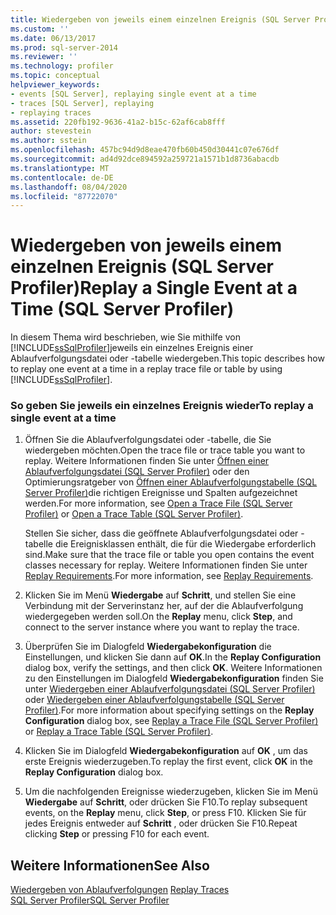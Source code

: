 ```yaml
---
title: Wiedergeben von jeweils einem einzelnen Ereignis (SQL Server Profiler) | Microsoft-Dokumentation
ms.custom: ''
ms.date: 06/13/2017
ms.prod: sql-server-2014
ms.reviewer: ''
ms.technology: profiler
ms.topic: conceptual
helpviewer_keywords:
- events [SQL Server], replaying single event at a time
- traces [SQL Server], replaying
- replaying traces
ms.assetid: 220fb192-9636-41a2-b15c-62af6cab8fff
author: stevestein
ms.author: sstein
ms.openlocfilehash: 457bc94d9d8eae470fb60b450d30441c07e676df
ms.sourcegitcommit: ad4d92dce894592a259721a1571b1d8736abacdb
ms.translationtype: MT
ms.contentlocale: de-DE
ms.lasthandoff: 08/04/2020
ms.locfileid: "87722070"
---
```

# <a name="replay-a-single-event-at-a-time-sql-server-profiler"></a><span data-ttu-id="7deeb-102">Wiedergeben von jeweils einem einzelnen Ereignis (SQL Server Profiler)</span><span class="sxs-lookup"><span data-stu-id="7deeb-102">Replay a Single Event at a Time (SQL Server Profiler)</span></span>
  <span data-ttu-id="7deeb-103">In diesem Thema wird beschrieben, wie Sie mithilfe von [!INCLUDE[ssSqlProfiler](../../includes/sssqlprofiler-md.md)]jeweils ein einzelnes Ereignis einer Ablaufverfolgungsdatei oder -tabelle wiedergeben.</span><span class="sxs-lookup"><span data-stu-id="7deeb-103">This topic describes how to replay one event at a time in a replay trace file or table by using [!INCLUDE[ssSqlProfiler](../../includes/sssqlprofiler-md.md)].</span></span>  
  
### <a name="to-replay-a-single-event-at-a-time"></a><span data-ttu-id="7deeb-104">So geben Sie jeweils ein einzelnes Ereignis wieder</span><span class="sxs-lookup"><span data-stu-id="7deeb-104">To replay a single event at a time</span></span>  
  
1.  <span data-ttu-id="7deeb-105">Öffnen Sie die Ablaufverfolgungsdatei oder -tabelle, die Sie wiedergeben möchten.</span><span class="sxs-lookup"><span data-stu-id="7deeb-105">Open the trace file or trace table you want to replay.</span></span> <span data-ttu-id="7deeb-106">Weitere Informationen finden Sie unter [Öffnen einer Ablaufverfolgungsdatei &#40;SQL Server Profiler&#41;](open-a-trace-file-sql-server-profiler.md) oder den Optimierungsratgeber von [Öffnen einer Ablaufverfolgungstabelle &#40;SQL Server Profiler&#41;](open-a-trace-table-sql-server-profiler.md)die richtigen Ereignisse und Spalten aufgezeichnet werden.</span><span class="sxs-lookup"><span data-stu-id="7deeb-106">For more information, see [Open a Trace File &#40;SQL Server Profiler&#41;](open-a-trace-file-sql-server-profiler.md) or [Open a Trace Table &#40;SQL Server Profiler&#41;](open-a-trace-table-sql-server-profiler.md).</span></span>  
  
     <span data-ttu-id="7deeb-107">Stellen Sie sicher, dass die geöffnete Ablaufverfolgungsdatei oder -tabelle die Ereignisklassen enthält, die für die Wiedergabe erforderlich sind.</span><span class="sxs-lookup"><span data-stu-id="7deeb-107">Make sure that the trace file or table you open contains the event classes necessary for replay.</span></span> <span data-ttu-id="7deeb-108">Weitere Informationen finden Sie unter [Replay Requirements](replay-requirements.md).</span><span class="sxs-lookup"><span data-stu-id="7deeb-108">For more information, see [Replay Requirements](replay-requirements.md).</span></span>  
  
2.  <span data-ttu-id="7deeb-109">Klicken Sie im Menü **Wiedergabe** auf **Schritt**, und stellen Sie eine Verbindung mit der Serverinstanz her, auf der die Ablaufverfolgung wiedergegeben werden soll.</span><span class="sxs-lookup"><span data-stu-id="7deeb-109">On the **Replay** menu, click **Step**, and connect to the server instance where you want to replay the trace.</span></span>  
  
3.  <span data-ttu-id="7deeb-110">Überprüfen Sie im Dialogfeld **Wiedergabekonfiguration** die Einstellungen, und klicken Sie dann auf **OK**.</span><span class="sxs-lookup"><span data-stu-id="7deeb-110">In the **Replay Configuration** dialog box, verify the settings, and then click **OK**.</span></span> <span data-ttu-id="7deeb-111">Weitere Informationen zu den Einstellungen im Dialogfeld **Wiedergabekonfiguration** finden Sie unter [Wiedergeben einer Ablaufverfolgungsdatei &#40;SQL Server Profiler&#41;](replay-a-trace-file-sql-server-profiler.md) oder [Wiedergeben einer Ablaufverfolgungstabelle &#40;SQL Server Profiler&#41;](replay-a-trace-table-sql-server-profiler.md).</span><span class="sxs-lookup"><span data-stu-id="7deeb-111">For more information about specifying settings on the **Replay Configuration** dialog box, see [Replay a Trace File &#40;SQL Server Profiler&#41;](replay-a-trace-file-sql-server-profiler.md) or [Replay a Trace Table &#40;SQL Server Profiler&#41;](replay-a-trace-table-sql-server-profiler.md).</span></span>  
  
4.  <span data-ttu-id="7deeb-112">Klicken Sie im Dialogfeld **Wiedergabekonfiguration** auf **OK** , um das erste Ereignis wiederzugeben.</span><span class="sxs-lookup"><span data-stu-id="7deeb-112">To replay the first event, click **OK** in the **Replay Configuration** dialog box.</span></span>  
  
5.  <span data-ttu-id="7deeb-113">Um die nachfolgenden Ereignisse wiederzugeben, klicken Sie im Menü **Wiedergabe** auf **Schritt**, oder drücken Sie F10.</span><span class="sxs-lookup"><span data-stu-id="7deeb-113">To replay subsequent events, on the **Replay** menu, click **Step**, or press F10.</span></span> <span data-ttu-id="7deeb-114">Klicken Sie für jedes Ereignis entweder auf **Schritt** , oder drücken Sie F10.</span><span class="sxs-lookup"><span data-stu-id="7deeb-114">Repeat clicking **Step** or pressing F10 for each event.</span></span>  
  
## <a name="see-also"></a><span data-ttu-id="7deeb-115">Weitere Informationen</span><span class="sxs-lookup"><span data-stu-id="7deeb-115">See Also</span></span>  
 <span data-ttu-id="7deeb-116">[Wiedergeben von Ablaufverfolgungen](replay-traces.md) </span><span class="sxs-lookup"><span data-stu-id="7deeb-116">[Replay Traces](replay-traces.md) </span></span>  
 [<span data-ttu-id="7deeb-117">SQL Server Profiler</span><span class="sxs-lookup"><span data-stu-id="7deeb-117">SQL Server Profiler</span></span>](sql-server-profiler.md)  
  
  
